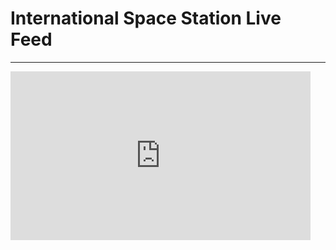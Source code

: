 # International Space Station Live Feed
---
<iframe width="480" height="270" src="https://www.ustream.tv/embed/9408562?html5ui" scrolling="no" allowfullscreen webkitallowfullscreen frameborder="0" style="border: 0 none transparent;"></iframe>
